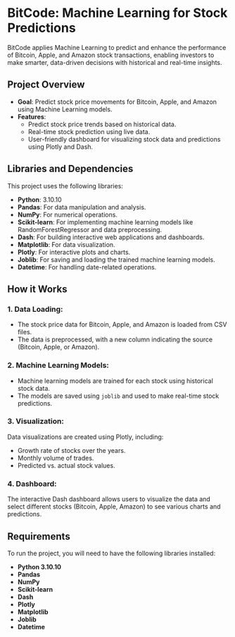 # BitCode: Machine Learning for Stock Predictions
BitCode applies Machine Learning to predict and enhance the performance of Bitcoin, Apple, and Amazon stock transactions, enabling investors to make smarter, data-driven decisions with historical and real-time insights.

## Project Overview
- **Goal**: Predict stock price movements for Bitcoin, Apple, and Amazon using Machine Learning models.
- **Features**:
  - Predict stock price trends based on historical data.
  - Real-time stock prediction using live data.
  - User-friendly dashboard for visualizing stock data and predictions using Plotly and Dash.

## Libraries and Dependencies
This project uses the following libraries:

- **Python**: 3.10.10
- **Pandas**: For data manipulation and analysis.
- **NumPy**: For numerical operations.
- **Scikit-learn**: For implementing machine learning models like RandomForestRegressor and data preprocessing.
- **Dash**: For building interactive web applications and dashboards.
- **Matplotlib**: For data visualization.
- **Plotly**: For interactive plots and charts.
- **Joblib**: For saving and loading the trained machine learning models.
- **Datetime**: For handling date-related operations.

## How it Works
### 1. Data Loading:
- The stock price data for Bitcoin, Apple, and Amazon is loaded from CSV files.
- The data is preprocessed, with a new column indicating the source (Bitcoin, Apple, or Amazon).

### 2. Machine Learning Models:
- Machine learning models are trained for each stock using historical stock data.
- The models are saved using `joblib` and used to make real-time stock predictions.

### 3. Visualization:
Data visualizations are created using Plotly, including:
- Growth rate of stocks over the years.
- Monthly volume of trades.
- Predicted vs. actual stock values.

### 4. Dashboard:
The interactive Dash dashboard allows users to visualize the data and select different stocks (Bitcoin, Apple, Amazon) to see various charts and predictions.

## Requirements
To run the project, you will need to have the following libraries installed:

- **Python 3.10.10**
- **Pandas**
- **NumPy**
- **Scikit-learn**
- **Dash**
- **Plotly**
- **Matplotlib**
- **Joblib**
- **Datetime**
